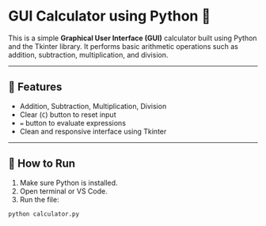 # GUI Calculator using Python 🧮

This is a simple **Graphical User Interface (GUI)** calculator built using Python and the Tkinter library. It performs basic arithmetic operations such as addition, subtraction, multiplication, and division.

---

## 🚀 Features
- Addition, Subtraction, Multiplication, Division
- Clear (`C`) button to reset input
- `=` button to evaluate expressions
- Clean and responsive interface using Tkinter

---

## 🧠 How to Run

1. Make sure Python is installed.
2. Open terminal or VS Code.
3. Run the file:

```bash
python calculator.py
